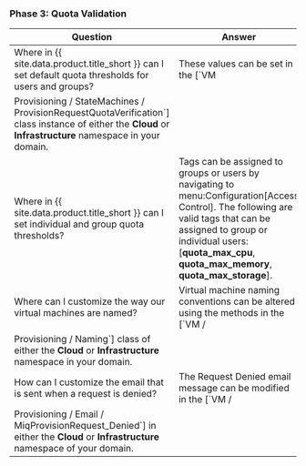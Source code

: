 ### Phase 3: Quota Validation

| Question                                                                          | Answer                                                                                                                                                                                                                                                   |
| --------------------------------------------------------------------------------- | -------------------------------------------------------------------------------------------------------------------------------------------------------------------------------------------------------------------------------------------------------- |
| Where in {{ site.data.product.title_short }} can I set default quota thresholds for users and groups? | These values can be set in the \[`VM
Provisioning / StateMachines / ProvisionRequestQuotaVerification`\] class instance of either the **Cloud** or **Infrastructure** namespace in your domain.                                                          |
| Where in {{ site.data.product.title_short }} can I set individual and group quota thresholds?         | Tags can be assigned to groups or users by navigating to menu:Configuration\[Access Control\]. The following are valid tags that can be assigned to group or individual users: \[**quota\_max\_cpu**, **quota\_max\_memory**, **quota\_max\_storage**\]. |
| Where can I customize the way our virtual machines are named?                     | Virtual machine naming conventions can be altered using the methods in the \[`VM /
Provisioning / Naming`\] class of either the **Cloud** or **Infrastructure** namespace in your domain.                                                                |
| How can I customize the email that is sent when a request is denied?              | The Request Denied email message can be modified in the \[`VM /
Provisioning / Email / MiqProvisionRequest_Denied`\] in either the **Cloud** or **Infrastructure** namespace of your domain.                                                             |
